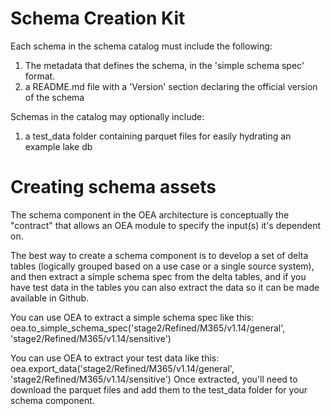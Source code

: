 # Schema Creation Kit
Each schema in the schema catalog must include the following:
1) The metadata that defines the schema, in the 'simple schema spec' format.
2) a README.md file with a 'Version' section declaring the official version of the schema

Schemas in the catalog may optionally include:
1) a test_data folder containing parquet files for easily hydrating an example lake db

# Creating schema assets
The schema component in the OEA architecture is conceptually the "contract" that allows an OEA module to specify the input(s) it's dependent on.

The best way to create a schema component is to develop a set of delta tables (logically grouped based on a use case or a single source system), and then extract a simple schema spec from the delta tables, and if you have test data in the tables you can also extract the data so it can be made available in Github.

You can use OEA to extract a simple schema spec like this:
oea.to_simple_schema_spec('stage2/Refined/M365/v1.14/general', 'stage2/Refined/M365/v1.14/sensitive')

You can use OEA to extract your test data like this:
oea.export_data('stage2/Refined/M365/v1.14/general', 'stage2/Refined/M365/v1.14/sensitive')
Once extracted, you'll need to download the parquet files and add them to the test_data folder for your schema component.
